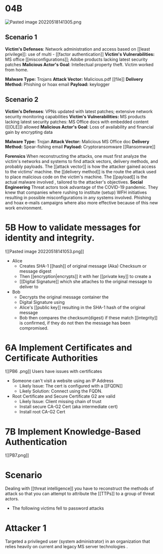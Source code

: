 # 04B
![Pasted image 20220518141305.png](app://local/C:/Users/Jamie/Documents/SercurityPlus/My%20linked%20notes/assets/Pasted%20image%2020220518141305.png?1652897585051)

## Scenario 1
**Victim's Defenses**:  Network administration and access based on [[least privilege]]: use of  multi - [[factor authentication]]
**Victim's Vulnerabilities:** MS office [[misconfigurations]]; Adobe products lacking latest security patches
**Malicious Actor's Goal**:  Intellectual property theft.  Victim worked from home.

**Malware Type:** Trojans
**Attack Vector:** Malicious.pdf [[file]]
**Delivery Method:** Phishing or hoax email
**Payload:** keylogger

## Scenario 2
**Victim's Defenses**:  VPNs updated with latest patches; extensive network security monitoring capabilities
**Victim's Vulnerabilities:** MS products lacking latest security patches:  MS Office docs with embedded content ([[OLE]]) allowed
**Malicious Actor's Goal**: Loss of availability and financial gain by encrypting data

**Malware Type:** Trojan
**Attack Vector:** Malicious MS Office doc
**Delivery Method:** Spear-fishing email
**Payload:** Cryptoransomware [[Ransomware]]

**Forensics**
When reconstructing the attacks, one must first analyze the victim's networks and systems to find attack vectors, delivery methods, and probably payloads.  The [[attack vector]] is how the attacker gained access to the victims' machine. the [[delivery method]] is the route the attack used to place malicious code on the victim's machine.  The [[payload]] is the actual malware involved , tailored to the attacker's objectives.
**Social Engineering**
Threat actors took advantage of the COVID-19 pandemic.  They knew that companies where rushing to institute (setup) WFH initiatives resulting in possible misconfigurations in any systems involved.  Phishing and hoax e-mails campaigns where also more effective because of this new work environment.

#
# 5B How to validate messages for identity and integrity.


![[Pasted image 20220518141053.png]]

- Alice 
	- Creates SHA-1 [[hash]] of original message (Aka) Checksum or message digest
	- Then [[encryption|encrypts]] it with her [[private key]] to create a 
	- [[Digital Signature]] which she attaches to the original message to deliver to
- Bob
	- Decrypts the original message container the
	- Digital Signature using
	- Alice's [[public key]] resulting in the SHA-1 hash of the original message
	- Bob then compares the checksum(digest) if these match [[integrity]] is confirmed, if they do not then the message has been compromised. 

# 6A Implement Certificates and Certificate Authorities

![[PB6 .png]]
Users have issues with certificates
- Someone can't visit a website using an IP Address
	- Likely Issue:  The cert is configured with a [[FQDN]]
	- Likely Solution:  Connect using the FQDN.
- Root Certificate and Secure Certificate G2 are valid
	- Likely Issue:  Client missing chain of trust
	- Install secure CA-G2 Cert (aka intermediate cert)
	- Install root CA-G2 Cert







# 7B Implement Knowledge-Based Authentication
![[PB7.png]]

# Scenario 
Dealing with [[threat intelligence]] you have to reconstruct the methods of attack so that you can attempt to attribute the [[TTPs]] to a group of threat actors.  
- The following victims fell to password attacks

# Attacker 1 
Targeted a privileged user (system administrator) in an organization that relies heavily on current  and legacy MS server technologies .